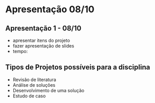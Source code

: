 # Apresentação 08/10

## Apresentação 1 - 08/10

* apresentar itens do projeto
* fazer apresentação de slides
* tempo:

## **Tipos de  Projetos possíveis para a disciplina**

* Revisão de literatura
* Análise de soluções
* Desenvolvimento de uma solução
* Estudo de caso

